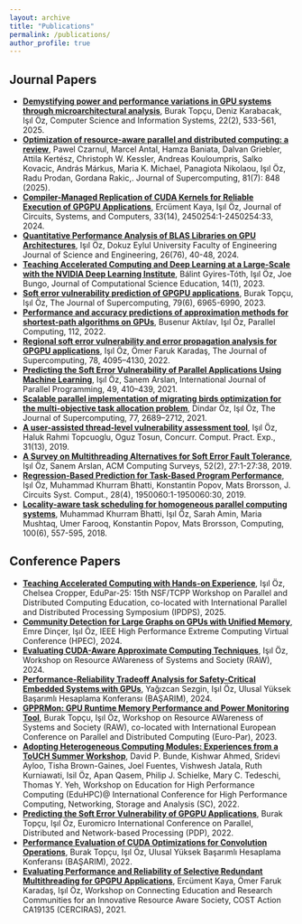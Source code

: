 ```yaml
---
layout: archive
title: "Publications"
permalink: /publications/
author_profile: true
---
```


Journal Papers
---
- **[Demystifying power and performance variations in GPU systems through microarchitectural analysis](https://www.comsis.org/archive.php?show=ppr17539)**, Burak Topçu, Deniz Karabacak, Işıl Öz, Computer Science and Information Systems, 22(2), 533-561, 2025.
- **[Optimization of resource-aware parallel and distributed computing: a review](https://link.springer.com/article/10.1007/s11227-025-07295-7)**, Pawel Czarnul, Marcel Antal, Hamza Baniata, Dalvan Griebler, Attila Kertész, Christoph W. Kessler, Andreas Kouloumpris, Salko Kovacic, András Márkus, Maria K. Michael, Panagiota Nikolaou, Işıl Öz, Radu Prodan, Gordana Rakic,. Journal of Supercomputing, 81(7): 848 (2025).
- **[Compiler-Managed Replication of CUDA Kernels for Reliable Execution of GPGPU Applications](https://www.worldscientific.com/doi/10.1142/S0218126624502542)**, Ercüment Kaya, Işıl Öz, Journal of Circuits, Systems, and Computers, 33(14), 2450254:1-2450254:33, 2024.
- **[Quantitative Performance Analysis of BLAS Libraries on GPU Architectures](https://dergipark.org.tr/tr/pub/deumffmd/issue/82757/1254828)**, Işıl Öz, Dokuz Eylul University Faculty of Engineering Journal of Science and Engineering, 26(76), 40-48, 2024.
- **[Teaching Accelerated Computing and Deep Learning at a Large-Scale with the NVIDIA Deep Learning Institute](https://doi.org/10.22369/issn.2153-4136/14/1/4)**, Bálint Gyires-Tóth, Işıl Öz, Joe Bungo, Journal of Computational Science Education, 14(1), 2023.
- **[Soft error vulnerability prediction of GPGPU applications](https://link.springer.com/article/10.1007/s11227-022-04933-2)**, Burak Topçu, Işıl Öz, The Journal of Supercomputing, 79(6), 6965-6990, 2023.
- **[Performance and accuracy predictions of approximation methods for shortest-path algorithms on GPUs](https://www.sciencedirect.com/science/article/abs/pii/S0167819122000400)**, Busenur Aktılav, Işıl Öz, Parallel Computing, 112, 2022.
- **[Regional soft error vulnerability and error propagation analysis for GPGPU applications](https://link.springer.com/article/10.1007/s11227-021-04026-6)**, Işıl Öz, Ömer Faruk Karadaş, The Journal of Supercomputing, 78, 4095–4130, 2022.
- **[Predicting the Soft Error Vulnerability of Parallel Applications Using Machine Learning](https://link.springer.com/article/10.1007/s10766-021-00707-0)**, Işıl Öz, Sanem Arslan, International Journal of Parallel Programming, 49, 410–439, 2021.
- **[Scalable parallel implementation of migrating birds optimization for the multi-objective task allocation problem](https://link.springer.com/article/10.1007/s11227-020-03369-w)**, Dindar Öz, Işıl Öz, The Journal of Supercomputing, 77, 2689–2712, 2021.
- **[A user-assisted thread-level vulnerability assessment tool](https://onlinelibrary.wiley.com/doi/abs/10.1002/cpe.5085)**, Işıl Öz, Haluk Rahmi Topcuoglu, Oguz Tosun, Concurr. Comput. Pract. Exp., 31(13), 2019.
- **[A Survey on Multithreading Alternatives for Soft Error Fault Tolerance](https://dl.acm.org/doi/abs/10.1145/3302255)**, Işıl Öz, Sanem Arslan, ACM Computing Surveys, 52(2), 27:1-27:38, 2019.
- **[Regression-Based Prediction for Task-Based Program Performance](https://www.worldscientific.com/doi/10.1142/S0218126619500609)**, Işıl Öz, Muhammad Khurram Bhatti, Konstantin Popov, Mats Brorsson, J. Circuits Syst. Comput., 28(4), 1950060:1-1950060:30, 2019.
- **[Locality-aware task scheduling for homogeneous parallel computing systems](https://link.springer.com/article/10.1007/s00607-017-0581-6)**, Muhammad Khurram Bhatti, Işıl Öz, Sarah Amin, Maria Mushtaq, Umer Farooq, Konstantin Popov, Mats Brorsson, Computing, 100(6), 557-595, 2018.

Conference Papers
---
- **[Teaching Accelerated Computing with Hands-on Experience](https://tcpp.cs.gsu.edu/curriculum/sites/default/files/2025072136.pdf)**, Işıl Öz, Chelsea Cropper, EduPar-25: 15th NSF/TCPP Workshop on Parallel and Distributed Computing Education, co-located with International Parallel and Distributed Processing Symposium (IPDPS), 2025.
- **[Community Detection for Large Graphs on GPUs with Unified Memory](https://ieeexplore.ieee.org/document/10938494)**, Emre Dinçer, Işıl Öz, IEEE High Performance Extreme Computing Virtual Conference (HPEC), 2024.
- **[Evaluating CUDA-Aware Approximate Computing Techniques](https://www.cerciras.org/action-events/raw-2024/)**, Işıl Öz, Workshop on Resource AWareness of Systems and Society (RAW), 2024.
- **[Performance-Reliability Tradeoff Analysis for Safety-Critical Embedded Systems with GPUs](https://indico.truba.gov.tr/event/140/)**, Yağızcan Sezgin, Işıl Öz, Ulusal Yüksek Başarımlı Hesaplama Konferansı (BAŞARIM), 2024.
- **[GPPRMon: GPU Runtime Memory Performance and Power Monitoring Tool](https://link.springer.com/chapter/10.1007/978-3-031-48803-0_2)**, Burak Topçu, Işıl Öz, Workshop on Resource AWareness of Systems and Society (RAW), co-located with International European Conference on Parallel and Distributed Computing (Euro-Par), 2023.
- **[Adopting Heterogeneous Computing Modules: Experiences from a ToUCH Summer Workshop](https://ieeexplore.ieee.org/document/10027539/)**, David P. Bunde, Kishwar Ahmed, Sridevi Ayloo, Tisha Brown-Gaines, Joel Fuentes, Vishwesh Jatala, Ruth Kurniawati, Isil Öz, Apan Qasem, Philip J. Schielke, Mary C. Tedeschi, Thomas Y. Yeh, Workshop on Education for High Performance Computing (EduHPC)@ International Conference for High Performance Computing, Networking, Storage and Analysis (SC), 2022.
- **[Predicting the Soft Error Vulnerability of GPGPU Applications](https://ieeexplore.ieee.org/document/9756720)**, Burak Topçu, Işıl Öz, Euromicro International Conference on Parallel, Distributed and Network-based Processing (PDP), 2022.
- **[Performance Evaluation of CUDA Optimizations for Convolution Operations](https://indico.truba.gov.tr/event/50/attachments/231/457/BASARIM2022_Proceedings.pdf)**, Burak Topçu, Işıl Öz, Ulusal Yüksek Başarımlı Hesaplama Konferansı (BAŞARIM), 2022.
- **[Evaluating Performance and Reliability of Selective Redundant Multithreading for GPGPU Applications](http://ceur-ws.org/Vol-3145/paper01.pdf)**, Ercüment Kaya, Ömer Faruk Karadaş, Işıl Öz, Workshop on Connecting Education and Research Communities for an Innovative Resource Aware Society, COST Action CA19135 (CERCIRAS), 2021.
